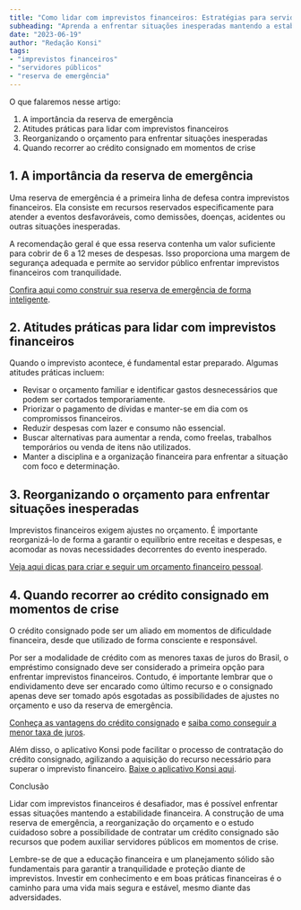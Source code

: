 ```yaml
---
title: "Como lidar com imprevistos financeiros: Estratégias para servidores públicos"
subheading: "Aprenda a enfrentar situações inesperadas mantendo a estabilidade financeira."
date: "2023-06-19"
author: "Redação Konsi"
tags:
- "imprevistos financeiros"
- "servidores públicos"
- "reserva de emergência"
---
```


O que falaremos nesse artigo:

1. A importância da reserva de emergência
2. Atitudes práticas para lidar com imprevistos financeiros
3. Reorganizando o orçamento para enfrentar situações inesperadas
4. Quando recorrer ao crédito consignado em momentos de crise

## 1. A importância da reserva de emergência 

Uma reserva de emergência é a primeira linha de defesa contra imprevistos financeiros. Ela consiste em recursos reservados especificamente para atender a eventos desfavoráveis, como demissões, doenças, acidentes ou outras situações inesperadas.

A recomendação geral é que essa reserva contenha um valor suficiente para cobrir de 6 a 12 meses de despesas. Isso proporciona uma margem de segurança adequada e permite ao servidor público enfrentar imprevistos financeiros com tranquilidade.

[Confira aqui como construir sua reserva de emergência de forma inteligente](a-importncia-da-reserva-de-emergncia-e-como-constru-la-com-inteligncia-financeira.md).

## 2. Atitudes práticas para lidar com imprevistos financeiros

Quando o imprevisto acontece, é fundamental estar preparado. Algumas atitudes práticas incluem:

- Revisar o orçamento familiar e identificar gastos desnecessários que podem ser cortados temporariamente.
- Priorizar o pagamento de dívidas e manter-se em dia com os compromissos financeiros.
- Reduzir despesas com lazer e consumo não essencial.
- Buscar alternativas para aumentar a renda, como freelas, trabalhos temporários ou venda de itens não utilizados.
- Manter a disciplina e a organização financeira para enfrentar a situação com foco e determinação.

## 3. Reorganizando o orçamento para enfrentar situações inesperadas

Imprevistos financeiros exigem ajustes no orçamento. É importante reorganizá-lo de forma a garantir o equilíbrio entre receitas e despesas, e acomodar as novas necessidades decorrentes do evento inesperado.

[Veja aqui dicas para criar e seguir um orçamento financeiro pessoal](como-criar-e-seguir-um-oramento-financeiro-pessoal-para-servidores-pblicos.md).

## 4. Quando recorrer ao crédito consignado em momentos de crise

O crédito consignado pode ser um aliado em momentos de dificuldade financeira, desde que utilizado de forma consciente e responsável.

Por ser a modalidade de crédito com as menores taxas de juros do Brasil, o empréstimo consignado deve ser considerado a primeira opção para enfrentar imprevistos financeiros. Contudo, é importante lembrar que o endividamento deve ser encarado como último recurso e o consignado apenas deve ser tomado após esgotadas as possibilidades de ajustes no orçamento e uso da reserva de emergência.

[Conheça as vantagens do crédito consignado](5-motivos-para-escolher-o-credito-consignado-publico.md) e [saiba como conseguir a menor taxa de juros](como-conseguir-a-menor-taxa-de-juros.md).

Além disso, o aplicativo Konsi pode facilitar o processo de contratação do crédito consignado, agilizando a aquisição do recurso necessário para superar o imprevisto financeiro. [Baixe o aplicativo Konsi aqui](https://www.konsi.com.br/app-download).

Conclusão

Lidar com imprevistos financeiros é desafiador, mas é possível enfrentar essas situações mantendo a estabilidade financeira. A construção de uma reserva de emergência, a reorganização do orçamento e o estudo cuidadoso sobre a possibilidade de contratar um crédito consignado são recursos que podem auxiliar servidores públicos em momentos de crise.

Lembre-se de que a educação financeira e um planejamento sólido são fundamentais para garantir a tranquilidade e proteção diante de imprevistos. Investir em conhecimento e em boas práticas financeiras é o caminho para uma vida mais segura e estável, mesmo diante das adversidades.